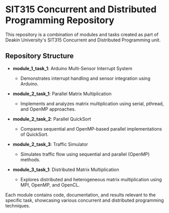 # SIT315 Concurrent and Distributed Programming Repository

This repository is a combination of modules and tasks created as part of Deakin University's SIT315 Concurrent and Distributed Programming unit.

## Repository Structure

- **module_1_task_1**: Arduino Multi-Sensor Interrupt System
  - Demonstrates interrupt handling and sensor integration using Arduino.

- **module_2_task_1**: Parallel Matrix Multiplication
  - Implements and analyzes matrix multiplication using serial, pthread, and OpenMP approaches.

- **module_2_task_2**: Parallel QuickSort
  - Compares sequential and OpenMP-based parallel implementations of QuickSort.

- **module_2_task_3**: Traffic Simulator
  - Simulates traffic flow using sequential and parallel (OpenMP) methods.

- **module_3_task_1**: Distributed Matrix Multiplication
  - Explores distributed and heterogeneous matrix multiplication using MPI, OpenMP, and OpenCL.

Each module contains code, documentation, and results relevant to the specific task, showcasing various concurrent and distributed programming techniques.
